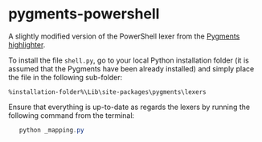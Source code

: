 # pygments-powershell

A slightly modified version of the PowerShell lexer from the [Pygments highlighter](http://pygments.org).

To install the file `shell.py`, go to your local Python installation folder (it is assumed that the Pygments have been already installed) and simply place the file in the following sub-folder:

```
%installation-folder%\Lib\site-packages\pygments\lexers
```
Ensure that everything is up-to-date as regards the lexers by running the following command from the terminal:

```powershell
   python _mapping.py
```
